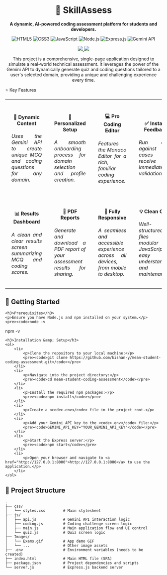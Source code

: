 <div align="center">
<h1>🤖 SkillAssess</h1>
<strong>A dynamic, AI-powered coding assessment platform for students and developers.</strong>
</div>

<p align="center">
<img src="https://www.google.com/search?q=https://img.shields.io/badge/html5-%2523E34F26.svg%3Fstyle%3Dfor-the-badge%26logo%3Dhtml5%26logoColor%3Dwhite" alt="HTML5" />
<img src="./images/" alt="CSS3" />
<img src="https://www.google.com/search?q=https://img.shields.io/badge/javascript-%2523323330.svg%3Fstyle%3Dfor-the-badge%26logo%3Djavascript%26logoColor%3D%2523F7DF1E" alt="JavaScript" />
<img src="https://www.google.com/search?q=https://img.shields.io/badge/node.js-6DA55F%3Fstyle%3Dfor-the-badge%26logo%3Dnode.js%26logoColor%3Dwhite" alt="Node.js" />
<img src="https://www.google.com/search?q=https://img.shields.io/badge/express.js-%2523404d59.svg%3Fstyle%3Dfor-the-badge%26logo%3Dexpress%26logoColor%3D%252361DAFB" alt="Express.js" />
<img src="https://www.google.com/search?q=https://img.shields.io/badge/Gemini_API-4285F4%3Fstyle%3Dfor-the-badge%26logo%3Dgoogle%26logoColor%3Dwhite" alt="Gemini API" />
</p>

<p align="center">
<a href="https://www.google.com/search?q=http://127.0.0.1:8000">
<img src="https://www.google.com/search?q=https://img.shields.io/badge/🔗 Live Demo-%2300b383.svg?style=for-the-badge" />
</a>
<a href="https://www.google.com/search?q=https://github.com/KISHAN-Y/Personal_Portfolio/archive/refs/heads/main.zip">
<img src="https://www.google.com/search?q=https://img.shields.io/badge/⬇️ Download ZIP-%23222222.svg?style=for-the-badge" />
</a>
</p>

<p align="center">This project is a comprehensive, single-page application designed to simulate a real-world technical assessment. It leverages the power of the Gemini API to dynamically generate quiz and coding questions tailored to a user's selected domain, providing a unique and challenging experience every time.</p>

⭐ Key Features
<table>
<tr>
<td align="center" width="25%" style="padding: 20px;">
<h4><strong>🤖 Dynamic Content</strong></h4>
<p style="text-align: justify;">
<em>Uses the Gemini API to create unique MCQ and coding questions for any domain.</em>
</p>
</td>
<td align="center" width="25%" style="padding: 20px;">
<h4><strong>👤 Personalized Setup</strong></h4>
<p style="text-align: justify;">
<em>A smooth onboarding process for domain selection and profile creation.</em>
</p>
</td>
<td align="center" width="25%" style="padding: 20px;">
<h4><strong>💻 Pro Coding Editor</strong></h4>
<p style="text-align: justify;">
<em>Features the Monaco Editor for a rich, familiar coding experience.</em>
</p>
</td>
<td align="center" width="25%" style="padding: 20px;">
<h4><strong>✅ Instant Feedback</strong></h4>
<p style="text-align: justify;">
<em>Run code against test cases and receive immediate validation.</em>
</p>
</td>
</tr>
<tr>
<td align="center" width="25%" style="padding: 20px;">
<h4><strong>📊 Results Dashboard</strong></h4>
<p style="text-align: justify;">
<em>A clean and clear results screen summarizing MCQ and coding scores.</em>
</p>
</td>
<td align="center" width="25%" style="padding: 20px;">
<h4><strong>📄 PDF Reports</strong></h4>
<p style="text-align: justify;">
<em>Generate and download a PDF report of your assessment results for sharing.</em>
</p>
</td>
<td align="center" width="25%" style="padding: 20px;">
<h4><strong>📱 Fully Responsive</strong></h4>
<p style="text-align: justify;">
<em>A seamless and accessible experience across all devices, from mobile to desktop.</em>
</p>
</td>
<td align="center" width="25%" style="padding: 20px;">
<h4><strong>💡 Clean Code</strong></h4>
<p style="text-align: justify;">
<em>Well-structured files and modular JavaScript for easy understanding and maintenance.</em>
</p>
</td>
</tr>
</table>
<div>
    <h2>🚀 Getting Started</h2>

    <h3>Prerequisites</h3>
    <p>Ensure you have Node.js and npm installed on your system.</p>
    <pre><code>node -v
npm -v</code></pre>

    <h3>Installation &amp; Setup</h3>
    <ol>
        <li>
            <p>Clone the repository to your local machine:</p>
            <pre><code>git clone https://github.com/kishan-y/mean-student-coding-assessment.git</code></pre>
        </li>
        <li>
            <p>Navigate into the project directory:</p>
            <pre><code>cd mean-student-coding-assessment</code></pre>
        </li>
        <li>
            <p>Install the required npm packages:</p>
            <pre><code>npm install</code></pre>
        </li>
        <li>
            <p>Create a <code>.env</code> file in the project root.</p>
        </li>
        <li>
            <p>Add your Gemini API key to the <code>.env</code> file:</p>
            <pre><code>GEMINI_API_KEY="YOUR_GEMINI_API_KEY"</code></pre>
        </li>
        <li>
            <p>Start the Express server:</p>
            <pre><code>npm start</code></pre>
        </li>
        <li>
            <p>Open your browser and navigate to <a href="http://127.0.0.1:8000">http://127.0.0.1:8000</a> to use the application.</p>
        </li>
    </ol>
</div>

<div>
    <h2>📂 Project Structure</h2>
    <pre><code>.
├── css/
│   └── styles.css        # Main stylesheet
├── js/
│   ├── api.js            # Gemini API interaction logic
│   ├── coding.js         # Coding challenge screen logic
│   ├── main.js           # Main application flow and UI control
│   └── quiz.js           # Quiz screen logic
├── Images/
│   └── Exams.gif         # App demo GIF
│   └── ...               # Other image assets
├── .env                  # Environment variables (needs to be created)
├── index.html            # Main HTML file (SPA)
├── package.json          # Project dependencies and scripts
└── server.js             # Express.js backend server</code></pre>
</div>
